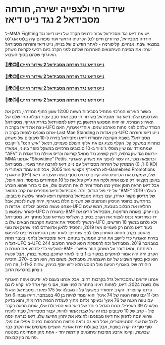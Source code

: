 #  שידור חי ולצפייה ישירה, חורחה מסבידאל 2 נגד נייט דיאז

ל-MMA Fighting יש את דיאז נגד מסבידאל עבור כרטיס הקרב של נייט דיאז נגד חורחה מסבידאל, שידורים חיים לכל הכרטיס הראשי ועוד מפורום קיה בלוס אנג'לס במוצאי שבת. אנהיים, קליפורניה - לאחר חודשים של בנייה, נייט דיאז וחורחה מסבידאל יערכו את מסיבת העיתונאים האחרונה שלהם לפני הקרב ביום רביעי לקראת משחק האיגרוף שלהם בסוף השבוע.

**[🔴🌍📺📱👉 נייט דיאז נגד חורחה מסבידאל 2 שידור חי](https://cutt.ly/SefKp7gb)**

**[🔴🌍📺📱👉 נייט דיאז נגד חורחה מסבידאל 2 שידור חי](https://cutt.ly/SefKp7gb)**

**[🔴🌍📺📱👉 נייט דיאז נגד חורחה מסבידאל 2 שידור חי](https://cutt.ly/SefKp7gb)**

**[🔴🌍📺📱👉 נייט דיאז נגד חורחה מסבידאל 2 שידור חי](https://cutt.ly/SefKp7gb)**

כאשר האירוע המרכזי מתחיל בסביבות השעה 12:00 שעון החוף המזרחי, בדוק את העדכונים שלנו דיאז נגד מסבידאל בשידור חי סבב אחר סבב עבור הבלוג החי שלנו של האירוע המרכזי. זה יהיה המפגש הראשון בין דיאז למסווידאל בזירת אגרוף. מסבידאל ניצח את דיאז בקרב ה-UFC הבודד שלהם לפני פחות מארבע שנים. אוהדי איגרוף, האם אתם מוכנים לצפות בקרב ה-Last Man Standing בין אגדות ה-UFC נייט דיאז וחורחה מסבידאל? בשבת הקרובה יתמודדו דיאז ומזבידאל בזירה ל-10 סיבובים של משחק כותרות במשקל קל. הקלף מציג גם את אלוף העולם פעמיים, דניאל "איש הנס" ג'ייקובס שמתמודד עם שיין מוסלי ג'וניור ב-10 סיבובים מרכזיים במשקל סופר בינוני, אמאדו "AFV" ורגאס נגד שון גרסיה, דווין קושינג נגד מנואל קוריאה וכריס אווילה נגד אגדת ה-MMA אנתוני "Showtime" Pettis. וכתוצאה מכך, זה עשוי להפוך את משחק האגרוף הממתין של חורחה מסבידאל עם נייט דיאז להרבה יותר מעניין. מסבידאל (1-0, 0 KO) לא התאגרף מקצועי מאז 2005, אבל הוא עומד מאחורי ה-Gamebred Promotions שלו, שמקדם את הכרטיס הזה וקידם כרטיס נוסף בשנה שעברה. דיאז (0-1) התאגרף באופן מקצועי רק פעם אחת ולקח את ג'ייק פול את כל 10 המחזורים בהפסד. הוא הופל, אבל דיאז הראה חוסן אמיץ כמו תמיד והיה לו את הרגעים שלו, אם כי ברור שהוא הוכרע על ידי פול הגדול יותר. מסבידאל ודיאז מחזירים את קרב התואר "BMF" בשלהי 2019 של מדיסון סקוור גארדן, שבו ניצחה מסבידאל בהפסקת רופא לאחר שלושה סיבובים. בהתחשב בחוסר הניסיון והנתונים של השניים הללו באגרוף, יהיה קשה לנכות, אבל אנחנו נעשה כמיטב יכולתנו. אגדות ה-UFC החליפו את הכלוב בטבעת, חמש שנים לאחר שנפגשו ב-UFC בחגורת ה-BMF בניו יורק. באותה הזדמנות, מסבידאל הרים את ידו כשהרופא נכנס לעצור את הקרב בסיבוב השלישי כשדיאז סבל מחתך רע. מסבידאל המשיך להפסיד את ארבעת הקרבות הבאים שלו ב-UFC ולא נלחם במשך 18 חודשים, בעוד דיאז נלחם רק פעמיים מאז 2019, והפסיד ללאון אדוארדס לפני שחנק את טוני פרגוסון בקרב החוזה האחרון שלו לפני שנתיים. לאחר מכן הסכימו היריבים להיפגש בזירת האגרוף כדי ליישב את הריב הממושך ביניהם. דיאז ומסבידאל נלחמו בעבר תחת דגל ה-UFC ב-UFC 244 בנובמבר 2019. מסבידאל זכה להפסקת רופא לאחר הסיבוב השלישי כדי לתבוע את חגורת ה-BMF הפותחת, ומאז דובר על משחק חוזר אפשרי. הקרב הזה היה אמור להתקיים במקור ב-1 ביוני לאחר שתוכנן במקור במרץ, אבל עכשיו הוא כאן בסוף השבוע של יום העצמאות. מסבידאל, משום מה, הוא חביב -270. הזכייה היחידה שלו באגרוף הגיעה מול הנוסע הלא ידוע יוסף בנימין, שהיה 1-11-2, וזה היה ניצחון בהכרעת הרוב.

אנחנו יודעים שמסבידאל גדל בקרבות רחוב, אבל אנחנו בעצם לא יודעים איפה האגרוף שלו בשנת 2024. דיאז, לפחות ראינו בתחרות לפני שנה, אם כי אף אחד לא יקרא לו גם טרנס קרופורד. הקרב יתמודד במשקל קל - מגבלה של 175 פאונד. מסבידאל הוא 5 רגל-11 עם טווח הגעה של 74 אינץ' והוא עומד להיות בן 40 בנובמבר. דיאז גובהו 6 רגל עם טווח הגעה של 76 אינץ' ובעיקר נלחם מחוץ לעמדת הכפת הדרומית, והוא בדיוק מלאו לו 39 באפריל. הכוח הגדול ביותר של דיאז הוא הסיבולת שלו, אותה הראה בקרב פול - קרב של 10 סיבובים כמו זה של שבת אמור להיות. עבור מסבידאל, סביר להניח שהוא ינסה לדפוק את דיאז מבפנים ולהוציא את יתרון ההישג שלו. דיאז כנראה ינסה לנצל את שני הסנטימטרים, אבל הוא גם נראה מרוצה מהחבטות בפנים אפילו עם פול. סוף סוף זה יקרה בשבת, אבל בגבולות זירת אגרוף. השניים מקדמים את הקרב כבר שבועות, וקיימו ארבע מסיבות עיתונאים קודמות יחד - אחת מהן הסתיימה בקטטה פרועה בין קבוצות.
